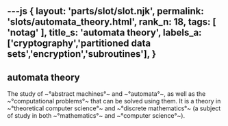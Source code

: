 ---js
{
  layout: 'parts/slot/slot.njk',
  permalink: 'slots/automata_theory.html',
  rank_n: 18,
  tags: [ 'notag' ],
  title_s: 'automata theory',
  labels_a: ['cryptography','partitioned data sets','encryption','subroutines'],
}
---
## automata theory

The study of ~°abstract machines°~ and ~°automata°~, as well as the ~°computational problems°~ that can be solved using them. It is a theory in ~°theoretical computer science°~ and ~°discrete mathematics°~ (a subject of study in both ~°mathematics°~ and ~°computer science°~).
